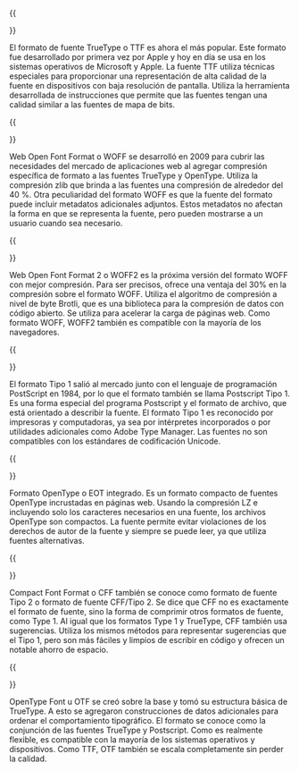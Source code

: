 ﻿---
translation: true
deploy: false
---


{{<section TTF>}}

El formato de fuente TrueType o TTF es ahora el más popular. Este formato fue desarrollado por primera vez por Apple y hoy en día se usa en los sistemas operativos de Microsoft y Apple. La fuente TTF utiliza técnicas especiales para proporcionar una representación de alta calidad de la fuente en dispositivos con baja resolución de pantalla. Utiliza la herramienta desarrollada de instrucciones que permite que las fuentes tengan una calidad similar a las fuentes de mapa de bits.

{{<section WOFF>}}

Web Open Font Format o WOFF se desarrolló en 2009 para cubrir las necesidades del mercado de aplicaciones web al agregar compresión específica de formato a las fuentes TrueType y OpenType. Utiliza la compresión zlib que brinda a las fuentes una compresión de alrededor del 40 %. Otra peculiaridad del formato WOFF es que la fuente del formato puede incluir metadatos adicionales adjuntos. Estos metadatos no afectan la forma en que se representa la fuente, pero pueden mostrarse a un usuario cuando sea necesario.

{{<section WOFF2>}}

Web Open Font Format 2 o WOFF2 es la próxima versión del formato WOFF con mejor compresión. Para ser precisos, ofrece una ventaja del 30% en la compresión sobre el formato WOFF. Utiliza el algoritmo de compresión a nivel de byte Brotli, que es una biblioteca para la compresión de datos con código abierto. Se utiliza para acelerar la carga de páginas web. Como formato WOFF, WOFF2 también es compatible con la mayoría de los navegadores.

{{<section TYPE1>}}

El formato Tipo 1 salió al mercado junto con el lenguaje de programación PostScript en 1984, por lo que el formato también se llama Postscript Tipo 1. Es una forma especial del programa Postscript y el formato de archivo, que está orientado a describir la fuente. El formato Tipo 1 es reconocido por impresoras y computadoras, ya sea por intérpretes incorporados o por utilidades adicionales como Adobe Type Manager. Las fuentes no son compatibles con los estándares de codificación Unicode.

{{<section EOT>}}

Formato OpenType o EOT integrado. Es un formato compacto de fuentes OpenType incrustadas en páginas web. Usando la compresión LZ e incluyendo solo los caracteres necesarios en una fuente, los archivos OpenType son compactos. La fuente permite evitar violaciones de los derechos de autor de la fuente y siempre se puede leer, ya que utiliza fuentes alternativas.

{{<section CFF>}}

Compact Font Format o CFF también se conoce como formato de fuente Tipo 2 o formato de fuente CFF/Tipo 2. Se dice que CFF no es exactamente el formato de fuente, sino la forma de comprimir otros formatos de fuente, como Type 1. Al igual que los formatos Type 1 y TrueType, CFF también usa sugerencias. Utiliza los mismos métodos para representar sugerencias que el Tipo 1, pero son más fáciles y limpios de escribir en código y ofrecen un notable ahorro de espacio.

{{<section OTF>}}

OpenType Font u OTF se creó sobre la base y tomó su estructura básica de TrueType. A esto se agregaron construcciones de datos adicionales para ordenar el comportamiento tipográfico. El formato se conoce como la conjunción de las fuentes TrueType y Postscript. Como es realmente flexible, es compatible con la mayoría de los sistemas operativos y dispositivos. Como TTF, OTF también se escala completamente sin perder la calidad.